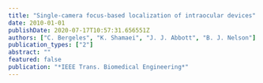 ```yaml
---
title: "Single-camera focus-based localization of intraocular devices"
date: 2010-01-01
publishDate: 2020-07-17T10:57:31.656551Z
authors: ["C. Bergeles", "K. Shamaei", "J. J. Abbott", "B. J. Nelson"]
publication_types: ["2"]
abstract: ""
featured: false
publication: "*IEEE Trans. Biomedical Engineering*"
---
```


